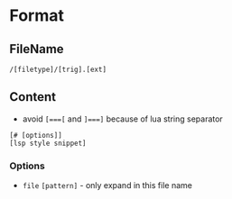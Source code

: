 # Format

## FileName

`/[filetype]/[trig].[ext]`

## Content

- avoid `[===[` and `]===]` because of lua string separator

```
[# [options]]
[lsp style snippet]
```

### Options

- `file` `[pattern]` - only expand in this file name
